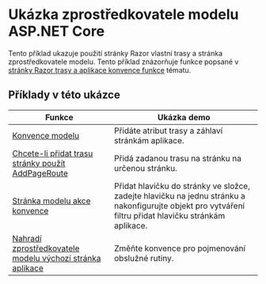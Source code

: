 # <a name="aspnet-core-model-providers-sample"></a>Ukázka zprostředkovatele modelu ASP.NET Core

Tento příklad ukazuje použití stránky Razor vlastní trasy a stránka zprostředkovatele modelu. Tento příklad znázorňuje funkce popsané v [stránky Razor trasy a aplikace konvence funkce](https://docs.microsoft.com/aspnet/core/mvc/razor-pages/razor-pages-convention-features) tématu.

## <a name="examples-in-this-sample"></a>Příklady v této ukázce

| Funkce | Ukázka demo |
| -------- | ----------- |
| [Konvence modelu](https://docs.microsoft.com/aspnet/core/mvc/razor-pages/razor-pages-convention-features#model-conventions) | Přidáte atribut trasy a záhlaví stránkám aplikace. |
| [Chcete-li přidat trasu stránky použít AddPageRoute](https://docs.microsoft.com/aspnet/core/mvc/razor-pages/razor-pages-convention-features#configure-a-page-route) | Přidá zadanou trasu na stránku na určenou stránku. |
| [Stránka modelu akce konvence](https://docs.microsoft.com/aspnet/core/mvc/razor-pages/razor-pages-convention-features#page-model-action-conventions) | Přidat hlavičku do stránky ve složce, zadejte hlavičku na jednu stránku a nakonfigurujte objekt pro vytváření filtru přidat hlavičku stránkám aplikace. |
| [Nahradí zprostředkovatele modelu výchozí stránka aplikace](https://docs.microsoft.com/aspnet/core/mvc/razor-pages/razor-pages-convention-features#replace-the-default-page-app-model-provider) | Změňte konvence pro pojmenování obslužné rutiny. |
